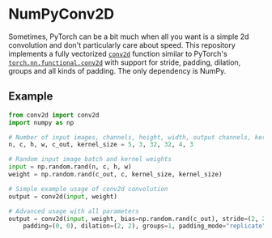 # NumPyConv2D

Sometimes, PyTorch can be a bit much when all you want is a simple 2d convolution and don't particularly care about speed.
This repository implements a fully vectorized [`conv2d`](https://github.com/99991/NumPyConv2D/blob/main/conv2d.py) function similar to PyTorch's [`torch.nn.functional.conv2d`](https://pytorch.org/docs/stable/generated/torch.nn.functional.conv2d.html) with support for stride, padding, dilation, groups and all kinds of padding.
The only dependency is NumPy.

## Example

```python
from conv2d import conv2d
import numpy as np

# Number of input images, channels, height, width, output channels, kernel size
n, c, h, w, c_out, kernel_size = 5, 3, 32, 32, 4, 3

# Random input image batch and kernel weights
input = np.random.rand(n, c, h, w)
weight = np.random.rand(c_out, c, kernel_size, kernel_size)

# Simple example usage of conv2d convolution
output = conv2d(input, weight)

# Advanced usage with all parameters
output = conv2d(input, weight, bias=np.random.rand(c_out), stride=(2, 2),
    padding=(0, 0), dilation=(2, 2), groups=1, padding_mode="replicate")
```
